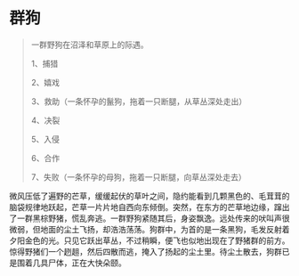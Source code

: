 # 群狗

> 一群野狗在沼泽和草原上的际遇。
>
> 1、捕猎
>
> 2、嬉戏
>
> 3、救助（一条怀孕的鬣狗，拖着一只断腿，从草丛深处走出）
>
> 4、决裂
>
> 5、入侵
>
> 6、合作
>
> 7、失败（一条怀孕的母狗，拖着一只断腿，向草丛深处走去）

微风压低了遍野的芒草，缓缓起伏的草叶之间，隐约能看到几颗黑色的、毛茸茸的脑袋规律地跃起，芒草一片片地自西向东倾倒。突然，在东方的芒草地边缘，蹿出了一群黑棕野猪，慌乱奔逃。一群野狗紧随其后，身姿飘逸。远处传来的吠叫声很微弱，但地面的尘土飞扬，却浩浩荡荡。狗群中，为首的是一条黑狗，毛发反射着夕阳金色的光。只见它跃出草丛，不过稍瞬，便飞也似地出现在了野猪群的前方。惊得野猪们一个趔趄，然后四散而逃，掩入了扬起的尘土里。待尘土散去，狗群已是围着几具尸体，正在大快朵颐。

